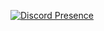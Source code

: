 


[![Discord Presence](https://lanyard-profile-readme.vercel.app/api/678289162033692687?theme:dark&bg=809ecf&animated=true&hideDiscrim=true&borderRadius=30px&idleMessage=Hola%20soy%20Koba%20&)](https://discord.com/users/678289162033692687)

